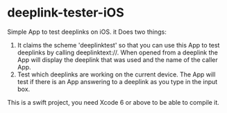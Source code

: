 deeplink-tester-iOS
===================

Simple App to test deeplinks on iOS. it Does two things:

1. It claims the scheme 'deeplinktest' so that you can use this App to test deeplinks by calling deeplinktext://. When opened from a deeplink the App will display the deeplink that was used and the name of the caller App.
2. Test which deeplinks are working on the current device. The App will test if there is an App answering to a deeplink as you type in the input box.

This is a swift project, you need Xcode 6 or above to be able to compile it.
